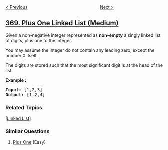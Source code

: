<!--|This file generated by command(leetcode description); DO NOT EDIT.    |-->
<!--+----------------------------------------------------------------------+-->
<!--|@author    openset <openset.wang@gmail.com>                           |-->
<!--|@link      https://github.com/openset                                 |-->
<!--|@home      https://github.com/openset/leetcode                        |-->
<!--+----------------------------------------------------------------------+-->

[< Previous](../largest-divisible-subset "Largest Divisible Subset")
　　　　　　　　　　　　　　　　
[Next >](../range-addition "Range Addition")

## [369. Plus One Linked List (Medium)](https://leetcode.com/problems/plus-one-linked-list "给单链表加一")

<p>Given a non-negative integer represented as <b>non-empty</b> a singly linked list of digits, plus one to the integer.</p>

<p>You may assume the integer do not contain any leading zero, except the number 0 itself.</p>

<p>The digits are stored such that the most significant digit is at the head of the list.</p>

<div>
<p><strong>Example :</strong></p>

<pre>
<strong>Input: </strong><span id="example-input-1-1">[1,2,3]</span>
<strong>Output: </strong><span id="example-output-1">[1,2,4]</span>
</pre>

### Related Topics
  [[Linked List](../../tag/linked-list/README.md)]

### Similar Questions
  1. [Plus One](../plus-one) (Easy)
